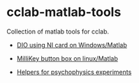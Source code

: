 # cclab-matlab-tools

Collection of matlab tools for cclab. 

* [DIO using NI card on Windows/Matlab](dio-ni-win.md)

* [MilliKey button box on linux/Matlab](millikey.md)

* [Helpers for psychophysics experiments](miscpsycho.md)
